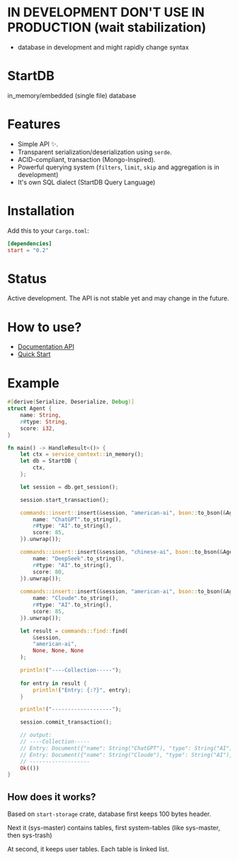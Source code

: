 # IN DEVELOPMENT DON'T USE IN PRODUCTION (wait stabilization)

* database in development and might rapidly change syntax

# StartDB

in_memory/embedded (single file) database

# Features

- Simple API ✨.
- Transparent serialization/deserialization using `serde`.
- ACID-compliant, transaction (Mongo-Inspired).
- Powerful querying system (`filters`, `limit`, `skip` and aggregation is in development)
- It's own SQL dialect (StartDB Query Language)

# Installation

Add this to your `Cargo.toml`:
```toml
[dependencies]
start = "0.2"
```

# Status

Active development. The API is not stable yet and may change in the future.

# How to use?

- [Documentation API](doc)
- [Quick Start](quick-start)

# Example
```rust
#[derive(Serialize, Deserialize, Debug)]
struct Agent {
    name: String,
    r#type: String,
    score: i32,
}

fn main() -> HandleResult<()> {
    let ctx = service_context::in_memory();
    let db = StartDB {
        ctx,
    };

    let session = db.get_session();

    session.start_transaction();

    commands::insert::insert(&session, "american-ai", bson::to_bson(&Agent {
        name: "ChatGPT".to_string(),
        r#type: "AI".to_string(),
        score: 85,
    }).unwrap());

    commands::insert::insert(&session, "chinese-ai", bson::to_bson(&Agent {
        name: "DeepSeek".to_string(),
        r#type: "AI".to_string(),
        score: 80,
    }).unwrap());
    
    commands::insert::insert(&session, "american-ai", bson::to_bson(&Agent {
        name: "Cloude".to_string(),
        r#type: "AI".to_string(),
        score: 85,
    }).unwrap());

    let result = commands::find::find(
        &session,
        "american-ai",
        None, None, None
    );

    println!("----Collection-----");
    
    for entry in result {
        println!("Entry: {:?}", entry);
    }

    println!("-------------------");

    session.commit_transaction();

    // output:
    // ----Collection-----
    // Entry: Document({"name": String("ChatGPT"), "type": String("AI"), "score": Int32(85)})
    // Entry: Document({"name": String("Cloude"), "type": String("AI"), "score": Int32(85)})
    // -------------------
    Ok(())
}
```

## How does it works?

Based on `start-storage` crate, database first keeps 100 bytes header.

Next it (sys-master) contains tables, first system-tables (like sys-master, then sys-trash)

At second, it keeps user tables. Each table is linked list.